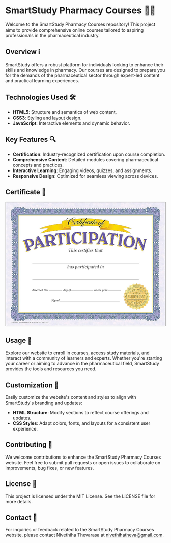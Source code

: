 # SmartStudy Pharmacy Courses 🌿💊

Welcome to the SmartStudy Pharmacy Courses repository! This project aims to provide comprehensive online courses tailored to aspiring professionals in the pharmaceutical industry.

## Overview ℹ️

SmartStudy offers a robust platform for individuals looking to enhance their skills and knowledge in pharmacy. Our courses are designed to prepare you for the demands of the pharmaceutical sector through expert-led content and practical learning experiences.

## Technologies Used 🛠️

- **HTML5**: Structure and semantics of web content.
- **CSS3**: Styling and layout design.
- **JavaScript**: Interactive elements and dynamic behavior.


## Key Features 🔍

- **Certification**: Industry-recognized certification upon course completion.
- **Comprehensive Content**: Detailed modules covering pharmaceutical concepts and practices.
- **Interactive Learning**: Engaging videos, quizzes, and assignments.
- **Responsive Design**: Optimized for seamless viewing across devices.

## Certificate 📜
![Certificate](images/certificate1.jpg)

## Usage 🚀

Explore our website to enroll in courses, access study materials, and interact with a community of learners and experts. Whether you're starting your career or aiming to advance in the pharmaceutical field, SmartStudy provides the tools and resources you need.

## Customization 🎨

Easily customize the website's content and styles to align with SmartStudy's branding and updates:

- **HTML Structure**: Modify sections to reflect course offerings and updates.
- **CSS Styles**: Adapt colors, fonts, and layouts for a consistent user experience.

## Contributing 🤝

We welcome contributions to enhance the SmartStudy Pharmacy Courses website. Feel free to submit pull requests or open issues to collaborate on improvements, bug fixes, or new features.

## License 📝

This project is licensed under the MIT License. See the LICENSE file for more details.

## Contact 📧

For inquiries or feedback related to the SmartStudy Pharmacy Courses website, please contact Nivethiha Thevarasa at nivethihatheva@gmail.com.
